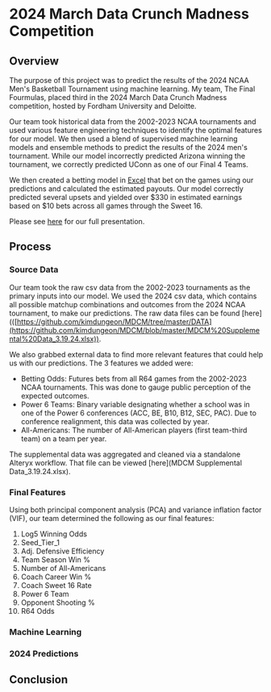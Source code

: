 # 2024 March Data Crunch Madness Competition

## Overview

The purpose of this project was to predict the results of the 2024 NCAA Men's Basketball Tournament using machine learning. My team, The Final Fourmulas, placed third in the 2024 March Data Crunch Madness competition, hosted by Fordham University and Deloitte.

Our team took historical data from the 2002-2023 NCAA tournaments and used various feature engineering techniques to identify the optimal features for our model. We then used a blend of supervised machine learning models and ensemble methods to predict the results of the 2024 men's tournament. While our model incorrectly predicted Arizona winning the tournament, we correctly predicted UConn as one of our Final 4 Teams.

We then created a betting model in [Excel](https://docs.google.com/spreadsheets/d/1CfeYYF0GDT1i3K5hLMs4YQoIRpfFTuJj/edit?usp=sharing&ouid=110982489184444063337&rtpof=true&sd=true) that bet on the games using our predictions and calculated the estimated payouts. Our model correctly predicted several upsets and yielded over $330 in estimated earnings based on $10 bets across all games through the Sweet 16.

Please see [here](https://github.com/kimdungeon/MDCM/blob/master/MDCM%20PPT.pdf) for our full presentation.

## Process

### Source Data

Our team took the raw csv data from the 2002-2023 tournaments as the primary inputs into our model. We used the 2024 csv data, which contains all possible matchup combinations and outcomes from the 2024 NCAA tournament, to make our predictions. The raw data files can be found [here](([https://github.com/kimdungeon/MDCM/tree/master/DATA](https://github.com/kimdungeon/MDCM/blob/master/MDCM%20Supplemental%20Data_3.19.24.xlsx)).

We also grabbed external data to find more relevant features that could help us with our predictions. The 3 features we added were:
* Betting Odds: Futures bets from all R64 games from the 2002-2023 NCAA tournaments. This was done to gauge public perception of the expected outcomes.
* Power 6 Teams: Binary variable designating whether a school was in one of the Power 6 conferences (ACC, BE, B10, B12, SEC, PAC). Due to conference realignment, this data was collected by year.
* All-Americans: The number of All-American players (first team-third team) on a team per year.

The supplemental data was aggregated and cleaned via a standalone Alteryx workflow. That file can be viewed [here](MDCM Supplemental Data_3.19.24.xlsx).

### Final Features

Using both principal component analysis (PCA) and variance inflation factor (VIF), our team determined the following as our final features:
  1. Log5 Winning Odds
  2. Seed_Tier_1
  3. Adj. Defensive Efficiency
  4. Team Season Win %
  5. Number of All-Americans
  6. Coach Career Win %
  7. Coach Sweet 16 Rate
  8. Power 6 Team
  9. Opponent Shooting %
  10. R64 Odds

### Machine Learning


### 2024 Predictions

## Conclusion


